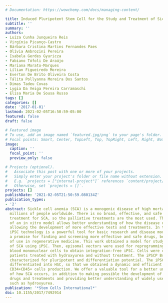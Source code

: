 ```yaml
---
# Documentation: https://wowchemy.com/docs/managing-content/

title: Induced Pluripotent Stem Cell for the Study and Treatment of Sickle Cell Anemia
subtitle: ''
summary: ''
authors:
- Luiza Cunha Junqueira Reis
- Virgínia Picanço-Castro
- Bárbara Cristina Martins Fernandes Paes
- Olívia Ambrozini Pereira
- Isabela Gerdes Gyuricza
- Fabiano Tófoli De Araújo
- Mariana Morato-Marques
- Lílian Figueiredo Moreira
- Everton De Brito Oliveira Costa
- Tálita Pollyanna Moreira Dos Santos
- Dimas Tadeu Covas
- Lygia Da Veiga Pereira Carramaschi
- Elisa Maria De Sousa Russo
tags: []
categories: []
date: '2017-01-01'
lastmod: 2021-02-05T16:50:59-05:00
featured: false
draft: false

# Featured image
# To use, add an image named `featured.jpg/png` to your page's folder.
# Focal points: Smart, Center, TopLeft, Top, TopRight, Left, Right, BottomLeft, Bottom, BottomRight.
image:
  caption: ''
  focal_point: ''
  preview_only: false

# Projects (optional).
#   Associate this post with one or more of your projects.
#   Simply enter your project's folder or file name without extension.
#   E.g. `projects = ["internal-project"]` references `content/project/deep-learning/index.md`.
#   Otherwise, set `projects = []`.
projects: []
publishDate: '2021-02-05T21:50:59.080134Z'
publication_types:
- '2'
abstract: Sickle cell anemia (SCA) is a monogenic disease of high mortality, affecting
  millions of people worldwide. There is no broad, effective, and safe definitive
  treatment for SCA, so the palliative treatments are the most used. The establishment
  of an in vitro model allows better understanding of how the disease occurs, besides
  allowing the development of more effective tests and treatments. In this context,
  iPSC technology is a powerful tool for basic research and disease modeling, and
  a promise for finding and screening more effective and safe drugs, besides the possibility
  of use in regenerative medicine. This work obtained a model for study and treatment
  of SCA using iPSC. Then, episomal vectors were used for reprogramming peripheral
  blood mononuclear cells to obtain integration-free iPSC. Cells were collected from
  patients treated with hydroxyurea and without treatment. The iPSCP Bscd lines were
  characterized for pluripotent and differentiation potential. The iPSC lines were
  differentiated into HSC, so that we obtained a dynamic and efficient protocol of
  CD34+CD45+ cells production. We offer a valuable tool for a better understanding
  of how SCA occurs, in addition to making possible the development of more effective
  drugs and treatments and providing better understanding of widely used treatments,
  such as hydroxyurea.
publication: '*Stem Cells International*'
doi: 10.1155/2017/7492914
---
```

